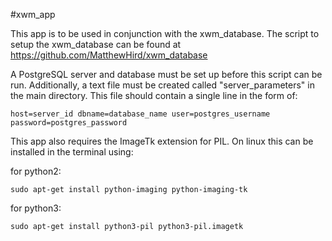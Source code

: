 #xwm_app

This app is to be used in conjunction with the xwm_database. The script to setup the xwm_database can be found at https://github.com/MatthewHird/xwm_database

A PostgreSQL server and database must be set up before this script can be run. Additionally, a text file must be created called "server_parameters" in the main directory. This file should contain a single line in the form of:

    host=server_id dbname=database_name user=postgres_username password=postgres_password

This app also requires the ImageTk extension for PIL. On linux this can be installed in the terminal using:
  
for python2:
  
    sudo apt-get install python-imaging python-imaging-tk
  
for python3:
  
    sudo apt-get install python3-pil python3-pil.imagetk
